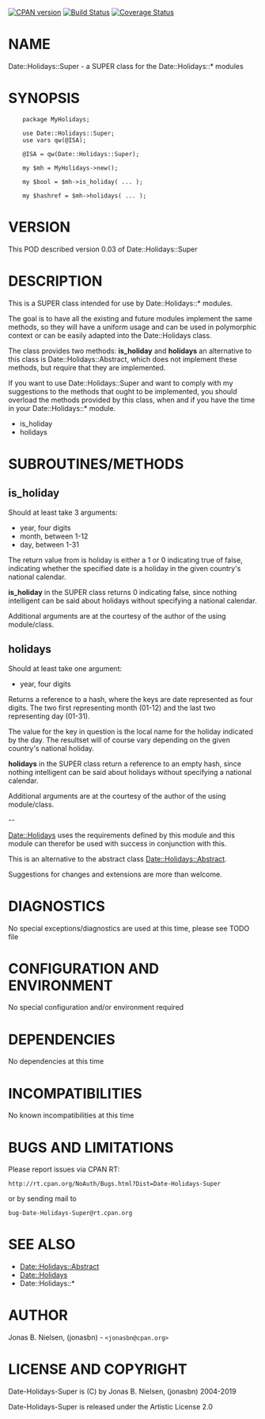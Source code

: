 [![CPAN version](https://badge.fury.io/pl/Date-Holidays-Super.svg)](http://badge.fury.io/pl/Date-Holidays-Super)
[![Build Status](https://travis-ci.org/jonasbn/Date-Holidays-Super.svg?branch=master)](https://travis-ci.org/jonasbn/Date-Holidays-Super)
[![Coverage Status](https://coveralls.io/repos/jonasbn/Date-Holidays-Super/badge.png)](https://coveralls.io/r/jonasbn/Date-Holidays-Super)

# NAME

Date::Holidays::Super - a SUPER class for the Date::Holidays::\* modules

# SYNOPSIS

        package MyHolidays;

        use Date::Holidays::Super;
        use vars qw(@ISA);

        @ISA = qw(Date::Holidays::Super);

        my $mh = MyHolidays->new();

        my $bool = $mh->is_holiday( ... );

        my $hashref = $mh->holidays( ... );

# VERSION

This POD described version 0.03 of Date::Holidays::Super

# DESCRIPTION

This is a SUPER class intended for use by Date::Holidays::\* modules.

The goal is to have all the existing and future modules implement the
same methods, so they will have a uniform usage and can be used in
polymorphic context or can be easily adapted into the Date::Holidays
class.

The class provides two methods: **is\_holiday** and **holidays** an
alternative to this class is Date::Holidays::Abstract, which does not
implement these methods, but require that they are implemented.

If you want to use Date::Holidays::Super and want to comply with my
suggestions to the methods that ought to be implemented, you should
overload the methods provided by this class, when and if you have the
time in your Date::Holidays::\* module.

- is\_holiday
- holidays

# SUBROUTINES/METHODS

## is\_holiday

Should at least take 3 arguments:

- year, four digits
- month, between 1-12
- day, between 1-31

The return value from is holiday is either a 1 or 0 indicating true of
false, indicating whether the specified date is a holiday in the given
country's national calendar.

**is\_holiday** in the SUPER class returns 0 indicating false, since
nothing intelligent can be said about holidays without specifying a
national calendar.

Additional arguments are at the courtesy of the author of the using
module/class.

## holidays

Should at least take one argument:

- year, four digits

Returns a reference to a hash, where the keys are date represented as
four digits. The two first representing month (01-12) and the last two
representing day (01-31).

The value for the key in question is the local name for the holiday
indicated by the day. The resultset will of course vary depending on
the given country's national holiday.

**holidays** in the SUPER class return a reference to an empty hash,
since nothing intelligent can be said about holidays without specifying
a national calendar.

Additional arguments are at the courtesy of the author of the using
module/class.

\--

[Date::Holidays](https://metacpan.org/pod/Date::Holidays) uses the requirements defined by this module and this
module can therefor be used with success in conjunction with this.

This is an alternative to the abstract class [Date::Holidays::Abstract](https://metacpan.org/pod/Date::Holidays::Abstract).

Suggestions for changes and extensions are more than welcome.

# DIAGNOSTICS

No special exceptions/diagnostics are used at this time, please see TODO file

# CONFIGURATION AND ENVIRONMENT

No special configuration and/or environment required

# DEPENDENCIES

No dependencies at this time

# INCOMPATIBILITIES

No known incompatibilities at this time

# BUGS AND LIMITATIONS

Please report issues via CPAN RT:

    http://rt.cpan.org/NoAuth/Bugs.html?Dist=Date-Holidays-Super

or by sending mail to

    bug-Date-Holidays-Super@rt.cpan.org

# SEE ALSO

- [Date::Holidays::Abstract](https://metacpan.org/pod/Date::Holidays::Abstract)
- [Date::Holidays](https://metacpan.org/pod/Date::Holidays)
- Date::Holidays::\*

# AUTHOR

Jonas B. Nielsen, (jonasbn) - `<jonasbn@cpan.org>`

# LICENSE AND COPYRIGHT

Date-Holidays-Super is (C) by Jonas B. Nielsen, (jonasbn) 2004-2019

Date-Holidays-Super is released under the Artistic License 2.0
